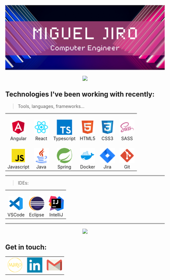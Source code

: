 <img src="./images/intro.png">

<p align="center">
    <img align="center" src="https://media1.giphy.com/media/iDbDicWr95THaVsuIF/giphy.gif" width="128px">
</p>

## Technologies I've been working with recently:

> Tools, languages, frameworks...

<table align="center" cellpadding="0" cellspacing="0" width="100%">
    <tr>
        <td align="center"><br /><img src="./images/angular.svg" width="48px"/><br />Angular</td>
        <td align="center"><br /><img src="./images/react.svg" width="48px"/><br />React</td>
        <td align="center"><br /><img src="./images/typescript.svg" width="48px"/><br />Typescript</td>
        <td align="center"><br /><img src="./images/html5.svg" width="48px"/><br />HTML5</td>
        <td align="center"><br /><img src="./images/css3.svg" width="48px"/><br />CSS3</td>
        <td align="center"><br /><img src="./images/sass.svg" width="48px"/><br />SASS</td>
     </tr>
    <tr>
        <td align="center"><br /><img src="./images/js.svg" width="48px"/><br />Javascript</td>
        <td align="center"><br /><img src="./images/java.svg" width="48px"/><br />Java</td>
        <td align="center"><br /><img src="./images/spring.svg" width="48px"/><br />Spring</td>
        <td align="center"><br /><img src="./images/docker.svg" width="48px"/><br />Docker</td>
        <td align="center"><br /><img src="./images/jira.svg" width="48px"/><br />Jira</td>
        <td align="center"><br /><img src="./images/git.svg" width="48px"/><br />Git</td>
    </tr>
</table>

---
  > IDEs:

<table align="center" cellpadding="0" cellspacing="0" width="100%">
    <tr>
        <td align="center"><br /><img src="./images/vscode.svg" width="48px"/><br />VSCode</td>
        <td align="center"><br /><img src="./images/eclipseide.svg" width="48px"/><br />Eclipse</td>
        <td align="center"><br /><img src="./images/intellijidea.svg" width="48px"/><br />IntelliJ</td>
     </tr>
</table>

---

<p align="center">
    <img align="center" src="https://media1.giphy.com/media/hqU2KkjW5bE2v2Z7Q2/giphy.gif" width="256px">
</p>

## Get in touch:

<table align="center" cellpadding="0" cellspacing="0" width="100%">
  <tr>
  <td align="center">
        <a href="https://migueljiroz.vercel.app" target="blank">
            <img src="./images/mlogov2.png" width="48px" />
        </a> 
    </td>
    <td align="center">
        <a href="https://www.linkedin.com/in/miguel-jiroz/" target="blank">
            <img src="./images/linkedin.svg" width="48px" />
        </a> 
    </td>
    <td align="center">
        <a href="mailto:migueljiroz@gmail.com" target="blank">
            <img src="./images/gmail.svg" width="48px" />
        </a> 
    </td>  
  </tr>
</table>
    
